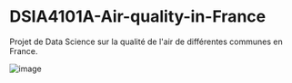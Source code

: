 # DSIA4101A-Air-quality-in-France
Projet de Data Science sur la qualité de l'air de différentes communes en France. 

![image](https://github.com/user-attachments/assets/3da9ee46-32cf-49c7-a5f6-a69309bf7b91)
